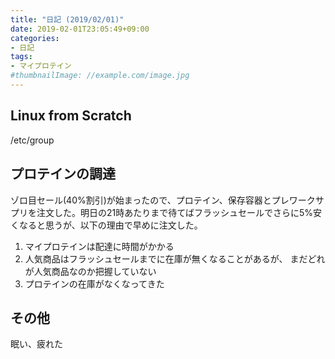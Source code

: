 ```yaml
---
title: "日記 (2019/02/01)"
date: 2019-02-01T23:05:49+09:00
categories:
- 日記
tags:
- マイプロテイン
#thumbnailImage: //example.com/image.jpg
---
```


## Linux from Scratch
/etc/group

## プロテインの調達
ゾロ目セール(40%割引)が始まったので、プロテイン、保存容器とプレワークサプリを注文した。明日の21時あたりまで待てばフラッシュセールでさらに5%安くなると思うが、以下の理由で早めに注文した。

1. マイプロテインは配達に時間がかかる
2. 人気商品はフラッシュセールまでに在庫が無くなることがあるが、 まだどれが人気商品なのか把握していない
3. プロテインの在庫がなくなってきた

## その他
眠い、疲れた

<!--more-->
